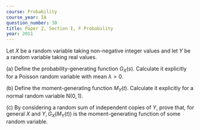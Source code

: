 ```yaml
---
course: Probability
course_year: IA
question_number: 30
title: Paper 2, Section I, F Probability
year: 2011
---
```




Let $X$ be a random variable taking non-negative integer values and let $Y$ be a random variable taking real values.

(a) Define the probability-generating function $G_{X}(s)$. Calculate it explicitly for a Poisson random variable with mean $\lambda>0$.

(b) Define the moment-generating function $M_{Y}(t)$. Calculate it explicitly for a normal random variable $\mathrm{N}(0,1)$.

(c) By considering a random sum of independent copies of $Y$, prove that, for general $X$ and $Y, G_{X}\left(M_{Y}(t)\right)$ is the moment-generating function of some random variable.